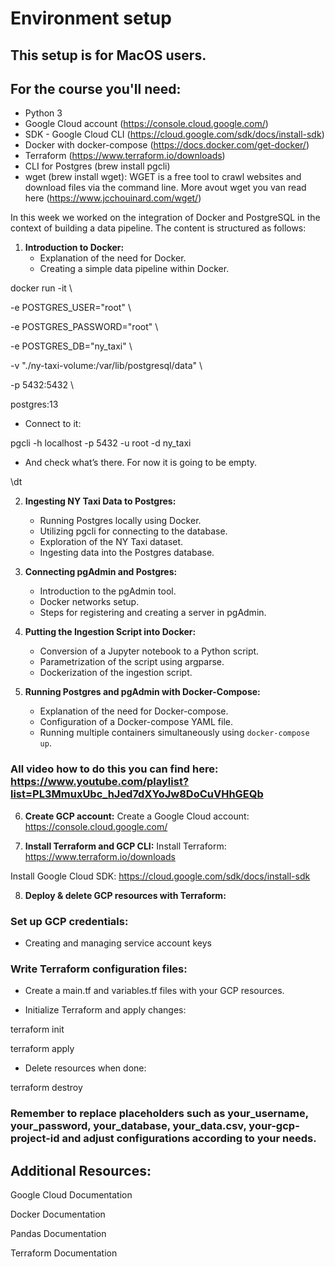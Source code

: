 # Environment setup

## This setup is for MacOS users.

## For the course you'll need:

- Python 3 
- Google Cloud account (https://console.cloud.google.com/)
- SDK - Google Cloud CLI (https://cloud.google.com/sdk/docs/install-sdk)
- Docker with docker-compose (https://docs.docker.com/get-docker/)
- Terraform (https://www.terraform.io/downloads)
- CLI for Postgres (brew install pgcli)
- wget (brew install wget): WGET is a free tool to crawl websites and download files via the command line. More avout wget you van read here
  (https://www.jcchouinard.com/wget/)

In this week we worked on the integration of Docker and PostgreSQL in the context of building a data pipeline. The content is structured as follows:

1. **Introduction to Docker:**
   - Explanation of the need for Docker.
   - Creating a simple data pipeline within Docker.


docker run -it \

  -e POSTGRES_USER="root" \

  -e POSTGRES_PASSWORD="root" \

  -e POSTGRES_DB="ny_taxi" \

  -v "./ny-taxi-volume:/var/lib/postgresql/data" \

  -p 5432:5432 \

  postgres:13

  - Connect to it:


pgcli -h localhost -p 5432 -u root -d ny_taxi


- And check what’s there. For now it is going to be empty.


\dt

2. **Ingesting NY Taxi Data to Postgres:**
   - Running Postgres locally using Docker.
   - Utilizing pgcli for connecting to the database.
   - Exploration of the NY Taxi dataset.
   - Ingesting data into the Postgres database.

3. **Connecting pgAdmin and Postgres:**
   - Introduction to the pgAdmin tool.
   - Docker networks setup.
   - Steps for registering and creating a server in pgAdmin.

4. **Putting the Ingestion Script into Docker:**
   - Conversion of a Jupyter notebook to a Python script.
   - Parametrization of the script using argparse.
   - Dockerization of the ingestion script.

5. **Running Postgres and pgAdmin with Docker-Compose:**
   - Explanation of the need for Docker-compose.
   - Configuration of a Docker-compose YAML file.
   - Running multiple containers simultaneously using `docker-compose up`.

### All video how to do this you can find here: https://www.youtube.com/playlist?list=PL3MmuxUbc_hJed7dXYoJw8DoCuVHhGEQb

6. **Create GCP account:**
Create a Google Cloud account: https://console.cloud.google.com/

7. **Install Terraform and GCP CLI:**
Install Terraform: https://www.terraform.io/downloads

Install Google Cloud SDK: https://cloud.google.com/sdk/docs/install-sdk

8. **Deploy & delete GCP resources with Terraform:**
### Set up GCP credentials:

- Creating and managing service account keys

### Write Terraform configuration files:

- Create a main.tf and variables.tf files with your GCP resources.

- Initialize Terraform and apply changes:

terraform init

terraform apply

- Delete resources when done:

terraform destroy

### Remember to replace placeholders such as your_username, your_password, your_database, your_data.csv, your-gcp-project-id and adjust configurations according to your needs.

## Additional Resources:
Google Cloud Documentation

Docker Documentation

Pandas Documentation

Terraform Documentation